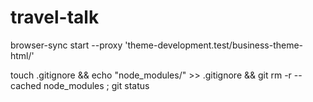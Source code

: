 # travel-talk
browser-sync start --proxy 'theme-development.test/business-theme-html/'

touch .gitignore && echo "node_modules/" >> .gitignore && git rm -r --cached node_modules ; git status

